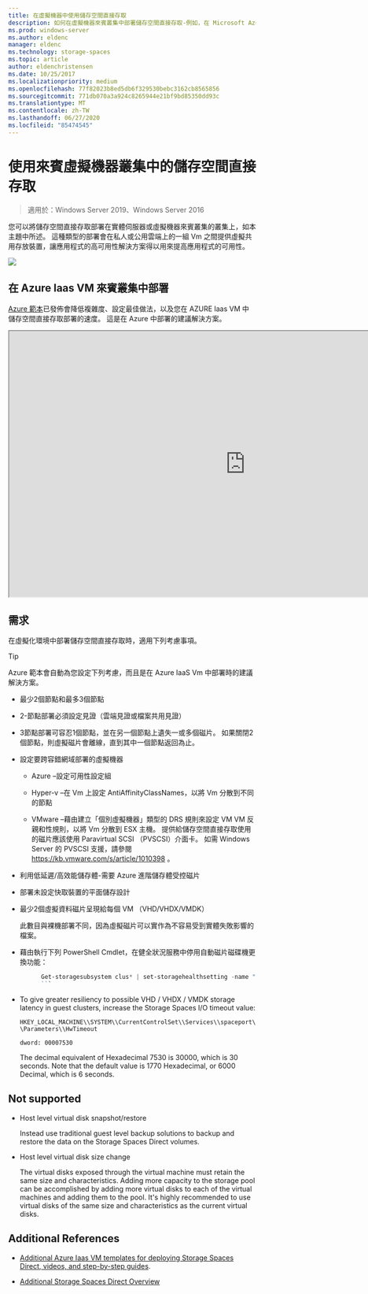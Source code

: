 ```yaml
---
title: 在虛擬機器中使用儲存空間直接存取
description: 如何在虛擬機器來賓叢集中部署儲存空間直接存取-例如，在 Microsoft Azure 中。
ms.prod: windows-server
ms.author: eldenc
manager: eldenc
ms.technology: storage-spaces
ms.topic: article
author: eldenchristensen
ms.date: 10/25/2017
ms.localizationpriority: medium
ms.openlocfilehash: 77f82023b8ed5db6f329530bebc3162cb8565856
ms.sourcegitcommit: 771db070a3a924c8265944e21bf9bd85350dd93c
ms.translationtype: MT
ms.contentlocale: zh-TW
ms.lasthandoff: 06/27/2020
ms.locfileid: "85474545"
---
```

# <a name="using-storage-spaces-direct-in-guest-virtual-machine-clusters"></a>使用來賓虛擬機器叢集中的儲存空間直接存取

> 適用於：Windows Server 2019、Windows Server 2016

您可以將儲存空間直接存取部署在實體伺服器或虛擬機器來賓叢集的叢集上，如本主題中所述。 這種類型的部署會在私人或公用雲端上的一組 Vm 之間提供虛擬共用存放裝置，讓應用程式的高可用性解決方案得以用來提高應用程式的可用性。

![](media/storage-spaces-direct-in-vm/storage-spaces-direct-in-vm.png)

## <a name="deploying-in-azure-iaas-vm-guest-clusters"></a>在 Azure Iaas VM 來賓叢集中部署

[Azure 範本](https://github.com/robotechredmond/301-storage-spaces-direct-md)已發佈會降低複雜度、設定最佳做法，以及您在 AZURE Iaas VM 中儲存空間直接存取部署的速度。 這是在 Azure 中部署的建議解決方案。

<iframe src="https://channel9.msdn.com/Series/Microsoft-Hybrid-Cloud-Best-Practices-for-IT-Pros/Step-by-Step-Deploy-Windows-Server-2016-Storage-Spaces-Direct-S2D-Cluster-in-Microsoft-Azure/player" width="960" height="540" allowfullscreen></iframe>

## <a name="requirements"></a>需求

在虛擬化環境中部署儲存空間直接存取時，適用下列考慮事項。

> [!TIP]
> Azure 範本會自動為您設定下列考慮，而且是在 Azure IaaS Vm 中部署時的建議解決方案。

- 最少2個節點和最多3個節點

- 2-節點部署必須設定見證（雲端見證或檔案共用見證）

- 3節點部署可容忍1個節點，並在另一個節點上遺失一或多個磁片。  如果關閉2個節點，則虛擬磁片會離線，直到其中一個節點返回為止。

- 設定要跨容錯網域部署的虛擬機器

    - Azure –設定可用性設定組

    - Hyper-v –在 Vm 上設定 AntiAffinityClassNames，以將 Vm 分散到不同的節點

    - VMware –藉由建立「個別虛擬機器」類型的 DRS 規則來設定 VM VM 反親和性規則，以將 Vm 分散到 ESX 主機。 提供給儲存空間直接存取使用的磁片應該使用 Paravirtual SCSI （PVSCSI）介面卡。 如需 Windows Server 的 PVSCSI 支援，請參閱 https://kb.vmware.com/s/article/1010398 。

- 利用低延遲/高效能儲存體-需要 Azure 進階儲存體受控磁片

- 部署未設定快取裝置的平面儲存設計

- 最少2個虛擬資料磁片呈現給每個 VM （VHD/VHDX/VMDK）

    此數目與裸機部署不同，因為虛擬磁片可以實作為不容易受到實體失敗影響的檔案。

- 藉由執行下列 PowerShell Cmdlet，在健全狀況服務中停用自動磁片磁碟機更換功能：

    ```powershell
          Get-storagesubsystem clus* | set-storagehealthsetting -name "System.Storage.PhysicalDisk.AutoReplace.Enabled" -value "False"
          ```

- To give greater resiliency to possible VHD / VHDX / VMDK storage latency in guest clusters, increase the Storage Spaces I/O timeout value:

    `HKEY_LOCAL_MACHINE\\SYSTEM\\CurrentControlSet\\Services\\spaceport\\Parameters\\HwTimeout`

    `dword: 00007530`

    The decimal equivalent of Hexadecimal 7530 is 30000, which is 30 seconds. Note that the default value is 1770 Hexadecimal, or 6000 Decimal, which is 6 seconds.

## Not supported

- Host level virtual disk snapshot/restore

    Instead use traditional guest level backup solutions to backup and restore the data on the Storage Spaces Direct volumes.

- Host level virtual disk size change

    The virtual disks exposed through the virtual machine must retain the same size and characteristics. Adding more capacity to the storage pool can be accomplished by adding more virtual disks to each of the virtual machines and adding them to the pool. It's highly recommended to use virtual disks of the same size and characteristics as the current virtual disks.

## Additional References

- [Additional Azure Iaas VM templates for deploying Storage Spaces Direct, videos, and step-by-step guides](https://techcommunity.microsoft.com/t5/Failover-Clustering/Deploying-IaaS-VM-Guest-Clusters-in-Microsoft-Azure/ba-p/372126).

- [Additional Storage Spaces Direct Overview](https://docs.microsoft.com/windows-server/storage/storage-spaces/storage-spaces-direct-overview)
